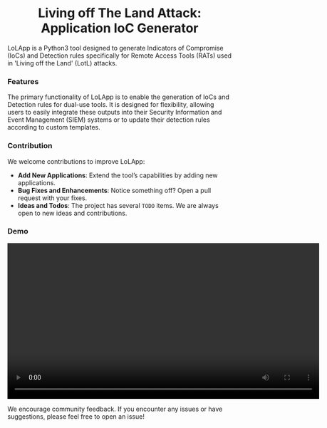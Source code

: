 <h1 align="center">Living off The Land Attack: Application IoC Generator</h1>

LoLApp is a Python3 tool designed to generate Indicators of Compromise (IoCs) and Detection rules specifically for Remote Access Tools (RATs) used in 'Living off the Land' (LotL) attacks.

### Features

The primary functionality of LoLApp is to enable the generation of IoCs and Detection rules for dual-use tools. It is designed for flexibility, allowing users to easily integrate these outputs into their Security Information and Event Management (SIEM) systems or to update their detection rules according to custom templates.

### Contribution

We welcome contributions to improve LoLApp:

* **Add New Applications**: Extend the tool’s capabilities by adding new applications.
* **Bug Fixes and Enhancements**: Notice something off? Open a pull request with your fixes.
* **Ideas and Todos**: The project has several `TODO` items. We are always open to new ideas and contributions.

### Demo

<video width="700" height="350" controls>
  <source src="/vp1.mp4" type="video/mp4">
  Your browser does not support the video tag.
</video>

We encourage community feedback. If you encounter any issues or have suggestions, please feel free to open an issue!


